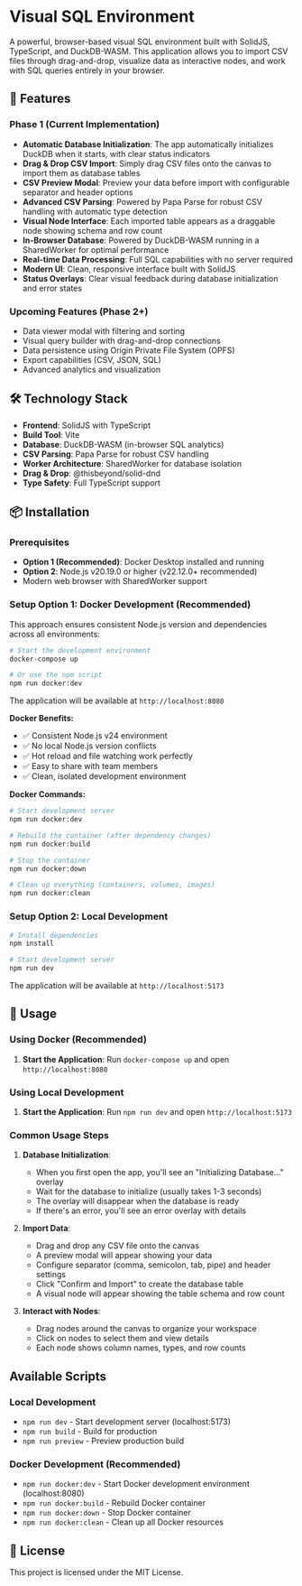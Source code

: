 # Visual SQL Environment

A powerful, browser-based visual SQL environment built with SolidJS, TypeScript, and DuckDB-WASM. This application allows you to import CSV files through drag-and-drop, visualize data as interactive nodes, and work with SQL queries entirely in your browser.

## 🚀 Features

### Phase 1 (Current Implementation)
- **Automatic Database Initialization**: The app automatically initializes DuckDB when it starts, with clear status indicators
- **Drag & Drop CSV Import**: Simply drag CSV files onto the canvas to import them as database tables
- **CSV Preview Modal**: Preview your data before import with configurable separator and header options
- **Advanced CSV Parsing**: Powered by Papa Parse for robust CSV handling with automatic type detection
- **Visual Node Interface**: Each imported table appears as a draggable node showing schema and row count
- **In-Browser Database**: Powered by DuckDB-WASM running in a SharedWorker for optimal performance
- **Real-time Data Processing**: Full SQL capabilities with no server required
- **Modern UI**: Clean, responsive interface built with SolidJS
- **Status Overlays**: Clear visual feedback during database initialization and error states

### Upcoming Features (Phase 2+)
- Data viewer modal with filtering and sorting
- Visual query builder with drag-and-drop connections
- Data persistence using Origin Private File System (OPFS)
- Export capabilities (CSV, JSON, SQL)
- Advanced analytics and visualization

## 🛠 Technology Stack

- **Frontend**: SolidJS with TypeScript
- **Build Tool**: Vite
- **Database**: DuckDB-WASM (in-browser SQL analytics)
- **CSV Parsing**: Papa Parse for robust CSV handling
- **Worker Architecture**: SharedWorker for database isolation
- **Drag & Drop**: @thisbeyond/solid-dnd
- **Type Safety**: Full TypeScript support

## 📦 Installation

### Prerequisites
- **Option 1 (Recommended)**: Docker Desktop installed and running
- **Option 2**: Node.js v20.19.0 or higher (v22.12.0+ recommended)
- Modern web browser with SharedWorker support

### Setup Option 1: Docker Development (Recommended)

This approach ensures consistent Node.js version and dependencies across all environments:

```bash
# Start the development environment
docker-compose up

# Or use the npm script
npm run docker:dev
```

The application will be available at `http://localhost:8080`

**Docker Benefits:**
- ✅ Consistent Node.js v24 environment
- ✅ No local Node.js version conflicts
- ✅ Hot reload and file watching work perfectly
- ✅ Easy to share with team members
- ✅ Clean, isolated development environment

**Docker Commands:**
```bash
# Start development server
npm run docker:dev

# Rebuild the container (after dependency changes)
npm run docker:build

# Stop the container
npm run docker:down

# Clean up everything (containers, volumes, images)
npm run docker:clean
```

### Setup Option 2: Local Development

```bash
# Install dependencies
npm install

# Start development server
npm run dev
```

The application will be available at `http://localhost:5173`

## 🎯 Usage

### Using Docker (Recommended)
1. **Start the Application**: Run `docker-compose up` and open `http://localhost:8080`

### Using Local Development
1. **Start the Application**: Run `npm run dev` and open `http://localhost:5173`

### Common Usage Steps
1. **Database Initialization**: 
   - When you first open the app, you'll see an "Initializing Database..." overlay
   - Wait for the database to initialize (usually takes 1-3 seconds)
   - The overlay will disappear when the database is ready
   - If there's an error, you'll see an error overlay with details

2. **Import Data**: 
   - Drag and drop any CSV file onto the canvas
   - A preview modal will appear showing your data
   - Configure separator (comma, semicolon, tab, pipe) and header settings
   - Click "Confirm and Import" to create the database table
   - A visual node will appear showing the table schema and row count

3. **Interact with Nodes**:
   - Drag nodes around the canvas to organize your workspace
   - Click on nodes to select them and view details
   - Each node shows column names, types, and row counts

## Available Scripts

### Local Development
- `npm run dev` - Start development server (localhost:5173)
- `npm run build` - Build for production
- `npm run preview` - Preview production build

### Docker Development (Recommended)
- `npm run docker:dev` - Start Docker development environment (localhost:8080)
- `npm run docker:build` - Rebuild Docker container
- `npm run docker:down` - Stop Docker container
- `npm run docker:clean` - Clean up all Docker resources

## 📄 License

This project is licensed under the MIT License.
